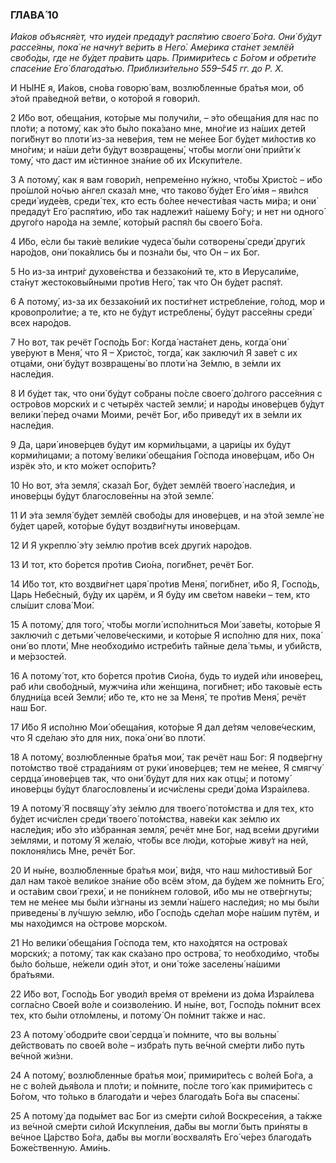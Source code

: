 ### ГЛАВА́ 10

_Иа́ков объясня́ет, что иуде́и предаду́т распя́тию своего́ Бо́га. Они́ бу́дут рассе́яны, пока́ не начну́т ве́рить в Него́. Аме́рика ста́нет землёй свобо́ды, где не бу́дет пра́вить царь. Примири́тесь с Бо́гом и обрети́те спасе́ние Его́ благода́тью. Приблизи́тельно 559–545 гг. до Р. Х._

И НЫ́НЕ я, Иа́ков, сно́ва говорю́ вам, возлю́бленные бра́тья мои, об э́той пра́ведной ве́тви, о кото́рой я говори́л.

2 И́бо вот, обеща́ния, кото́рые мы получи́ли, – э́то обеща́ния для нас по пло́ти; а потому́, как э́то бы́ло пока́зано мне, мно́гие из на́ших дете́й поги́бнут во плоти́ из-за неве́рия, тем не ме́нее Бог бу́дет ми́лостив ко мно́гим; и на́ши де́ти бу́дут возвращены́, что́бы могли́ они́ прийти́ к тому́, что даст им и́стинное зна́ние об их Искупи́теле.

3 А потому́, как я вам говори́л, непреме́нно ну́жно, что́бы Христо́с – и́бо про́шлой но́чью а́нгел сказа́л мне, что таково́ бу́дет Его́ и́мя – яви́лся среди́ иуде́ев, среди́ тех, кто есть бо́лее нечести́вая часть ми́ра; и они́ предаду́т Его́ распя́тию, и́бо так надлежи́т на́шему Бо́гу; и нет ни одного́ друго́го наро́да на земле́, кото́рый распя́л бы своего́ Бо́га.

4 И́бо, е́сли бы таки́е вели́кие чудеса́ бы́ли сотворены́ среди́ други́х наро́дов, они́ пока́ялись бы и позна́ли бы, что Он – их Бог.

5 Но из-за интри́г духове́нства и беззако́ний те, кто в Иерусали́ме, ста́нут жестоковы́йными про́тив Него́, так что Он бу́дет распя́т.

6 А потому́, из-за их беззако́ний их пости́гнет истребле́ние, го́лод, мор и кровопроли́тие; а те, кто не бу́дут истреблены́, бу́дут рассе́яны среди́ всех наро́дов.

7 Но вот, так речёт Госпо́дь Бог: Когда́ наста́нет день, когда́ они́ уве́руют в Меня́, что Я – Христо́с, тогда́, как заключи́л Я заве́т с их отца́ми, они́ бу́дут возвращены́ во плоти́ на Зе́млю, в зе́мли их насле́дия.

8 И бу́дет так, что они́ бу́дут со́браны по́сле своего́ до́лгого рассе́яния с остро́вов морски́х и с четырёх часте́й земли́; и наро́ды инове́рцев бу́дут велики́ пе́ред очами Моими, речёт Бог, и́бо приведу́т их в зе́мли их насле́дия.

9 Да, цари́ инове́рцев бу́дут им корми́льцами, а цари́цы их бу́дут корми́лицами; а потому́ велики́ обеща́ния Го́спода инове́рцам, и́бо Он изрёк э́то, и кто мо́жет оспо́рить?

10 Но вот, э́та земля́, сказа́л Бог, бу́дет землёй твоего́ насле́дия, и инове́рцы бу́дут благослове́нны на э́той земле́.

11 И э́та земля́ бу́дет землёй свобо́ды для инове́рцев, и на э́той земле́ не бу́дет царе́й, кото́рые бу́дут воздви́гнуты инове́рцам.

12 И Я укреплю́ э́ту зе́млю про́тив все́х други́х наро́дов.

13 И тот, кто бо́рется про́тив Сио́на, поги́бнет, речёт Бог.

14 И́бо тот, кто воздви́гнет царя́ про́тив Меня́, поги́бнет, и́бо Я, Госпо́дь, Царь Небе́сный, бу́ду их царём, и Я бу́ду им све́том наве́ки – тем, кто слы́шит слова́ Мои́.

15 А потому́, для того́, что́бы могли́ испо́лниться Мои́ заве́ты, кото́рые Я заключи́л с детьми́ челове́ческими, и кото́рые Я испо́лню для них, пока́ они́ во плоти́, Мне необходи́мо истреби́ть та́йные дела́ тьмы, и уби́йств, и ме́рзостей.

16 А потому́ тот, кто бо́рется про́тив Сио́на, будь то иуде́й и́ли инове́рец, раб и́ли свобо́дный, мужчи́на и́ли же́нщина, поги́бнет; и́бо таковы́е есть блудни́ца всей Земли́; и́бо те, кто не за Меня́, те про́тив Меня́, речёт наш Бог.

17 И́бо Я испо́лню Мои́ обеща́ния, кото́рые Я дал де́тям челове́ческим, что Я сде́лаю э́то для них, пока́ они́ во плоти́.

18 А потому́, возлю́бленные бра́тья мои́, так речёт наш Бог: Я подве́ргну пото́мство твоё страда́ниям от руки́ инове́рцев; тем не ме́нее, Я смягчу́ сердца́ инове́рцев так, что они́ бу́дут для них как отцы́; и потому́ инове́рцы бу́дут благословлены́ и исчи́слены среди́ до́ма Изра́илева.

19 А потому́ Я посвящу́ э́ту зе́млю для твоего́ пото́мства и для тех, кто бу́дет исчи́слен среди́ твоего́ пото́мства, наве́ки как зе́млю их насле́дия; и́бо э́то и́збранная земля́, речёт мне Бог, над все́ми други́ми зе́млями, и потому́ Я жела́ю, что́бы все лю́ди, кото́рые живу́т на ней, поклоня́лись Мне, речёт Бог.

20 И ны́не, возлю́бленные бра́тья мои́, ви́дя, что наш ми́лостивый Бог дал нам тако́е вели́кое зна́ние о́бо всём э́том, да бу́дем же по́мнить Его́, и оста́вим свои́ грехи́, и не пони́кнем голово́й, и́бо мы не отве́ргнуты; тем не ме́нее мы бы́ли и́згнаны из земли́ на́шего насле́дия; но мы бы́ли приведены́ в лу́чшую зе́млю, и́бо Госпо́дь сде́лал мо́ре на́шим путём, и мы нахо́димся на о́строве морско́м.

21 Но велики́ обеща́ния Го́спода тем, кто нахо́дятся на острова́х морски́х; а потому́, так как ска́зано про острова́, то необходи́мо, что́бы бы́ло бо́льше, не́жели оди́н э́тот, и они́ то́же заселены́ на́шими бра́тьями.

22 И́бо вот, Госпо́дь Бог уводи́л вре́мя от вре́мени из до́ма Изра́илева согла́сно Свое́й во́ле и соизволе́нию. И ны́не, вот, Госпо́дь по́мнит всех тех, кто бы́ли отло́млены, и потому́ Он по́мнит та́кже и нас.

23 А потому́ ободри́те свои́ сердца́ и по́мните, что вы вольны́ де́йствовать по свое́й во́ле – избра́ть путь ве́чной сме́рти ли́бо путь ве́чной жи́зни.

24 А потому́, возлю́бленные бра́тья мои́, примири́тесь с во́лей Бо́га, а не с во́лей дья́вола и пло́ти; и по́мните, по́сле того́ как прими́ритесь с Бо́гом, что то́лько в благода́ти и че́рез благода́ть Бо́га вы спасены́.

25 А потому́ да поды́мет вас Бог из сме́рти си́лой Воскресе́ния, а та́кже из ве́чной сме́рти си́лой Искупле́ния, да́бы вы могли́ быть при́няты в ве́чное Ца́рство Бо́га, да́бы вы могли́ восхваля́ть Его́ че́рез благода́ть Боже́ственную. Ами́нь.
